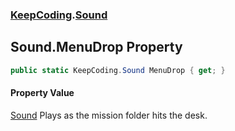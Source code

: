 ### [KeepCoding](KeepCoding.md 'KeepCoding').[Sound](KeepCoding_Sound.md 'KeepCoding.Sound')
## Sound.MenuDrop Property
```csharp
public static KeepCoding.Sound MenuDrop { get; }
```
#### Property Value
[Sound](KeepCoding_Sound.md 'KeepCoding.Sound')
Plays as the mission folder hits the desk.  
